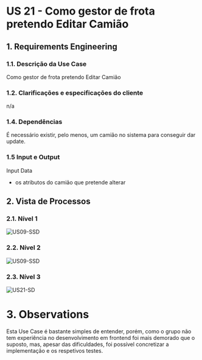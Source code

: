 # US 21 - Como gestor de frota pretendo Editar Camião

## 1. Requirements Engineering

### 1.1. Descrição da Use Case

Como gestor de frota pretendo Editar Camião

### 1.2. Clarificações e especificações do cliente

n/a

### 1.4. Dependências

É necessário existir, pelo menos, um camião no sistema para conseguir dar update.

### 1.5 Input e Output

Input Data
  	
* os atributos do camião que pretende alterar


## 2. Vista de Processos

### 2.1. Nível 1

![US09-SSD](../diagramas/nivel1/ML/UC09__Editar_um_Cami%C3%A3o.svg)

### 2.2. Nível 2

![US09-SSD](../diagramas/nivel2/ML/UC09__Editar_um_Cami%C3%A3o.svg)

### 2.3. Nível 3

![US21-SD](../diagramas/nivel3/SPA/US21__Como_gestor_de_frota_pretendo_Editar_Cami%C3%A3o.svg)

# 3. Observations
Esta Use Case é bastante simples de entender, porém, como o grupo não tem experiência no desenvolvimento em frontend foi mais demorado que o suposto, mas, apesar das dificuldades, foi possível concretizar a implementação e os respetivos testes.



